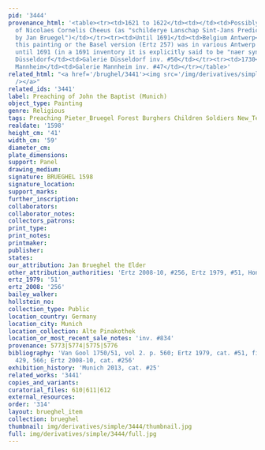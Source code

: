 ```yaml
---
pid: '3444'
provenance_html: '<table><tr><td>1621 to 1622</td><td></td><td>Possibly in collection
  of Nicolaes Cornelis Cheeus (as "schilderye Lanschap Sint-Jans Predicatie gedaen
  by Jan Bruegel")</td></tr><tr><td>Until 1691</td><td>Belgium Antwerp</td><td>Either
  this painting or the Basel version (Ertz 257) was in various Antwerp collections
  until 1691 (in a 1691 inventory it is explicitly said to be "naer syn vader")</td></tr><tr><td>1719</td><td>Germany
  Düsseldorf</td><td>Galerie Düsseldorf inv. #50</td></tr><tr><td>1730</td><td>Germany
  Mannheim</td><td>Galerie Mannheim inv. #47</td></tr></table>'
related_html: "<a href='/brughel/3441'><img src='/img/derivatives/simple/3441/thumbnail.jpg'
  /></a>"
related_ids: '3441'
label: Preaching of John the Baptist (Munich)
object_type: Painting
genre: Religious
tags: Preaching Pieter_Bruegel Forest Burghers Children Soldiers New_Testament Saint
realdate: '1598'
height_cm: '41'
width_cm: '59'
diameter_cm: 
plate_dimensions: 
support: Panel
drawing_medium: 
signature: BRUEGHEL 1598
signature_location: 
support_marks: 
further_inscription: 
collaborators: 
collaborator_notes: 
collectors_patrons: 
print_type: 
print_notes: 
printmaker: 
publisher: 
states: 
our_attribution: Jan Brueghel the Elder
other_attribution_authorities: 'Ertz 2008-10, #256, Ertz 1979, #51, Honig database'
ertz_1979: '51'
ertz_2008: '256'
bailey_walker: 
hollstein_no: 
collection_type: Public
location_country: Germany
location_city: Munich
location_collection: Alte Pinakothek
location_or_most_recent_sale_notes: 'inv. #834'
provenance: 5773|5774|5775|5776
bibliography: 'Van Gool 1750/51, vol 2. p. 560; Ertz 1979, cat. #51, fig. 51, pp.
  429, 566; Ertz 2008-10, cat. #256'
exhibition_history: 'Munich 2013, cat. #25'
related_works: '3441'
copies_and_variants: 
curatorial_files: 610|611|612
external_resources: 
order: '314'
layout: brueghel_item
collection: brueghel
thumbnail: img/derivatives/simple/3444/thumbnail.jpg
full: img/derivatives/simple/3444/full.jpg
---
```

